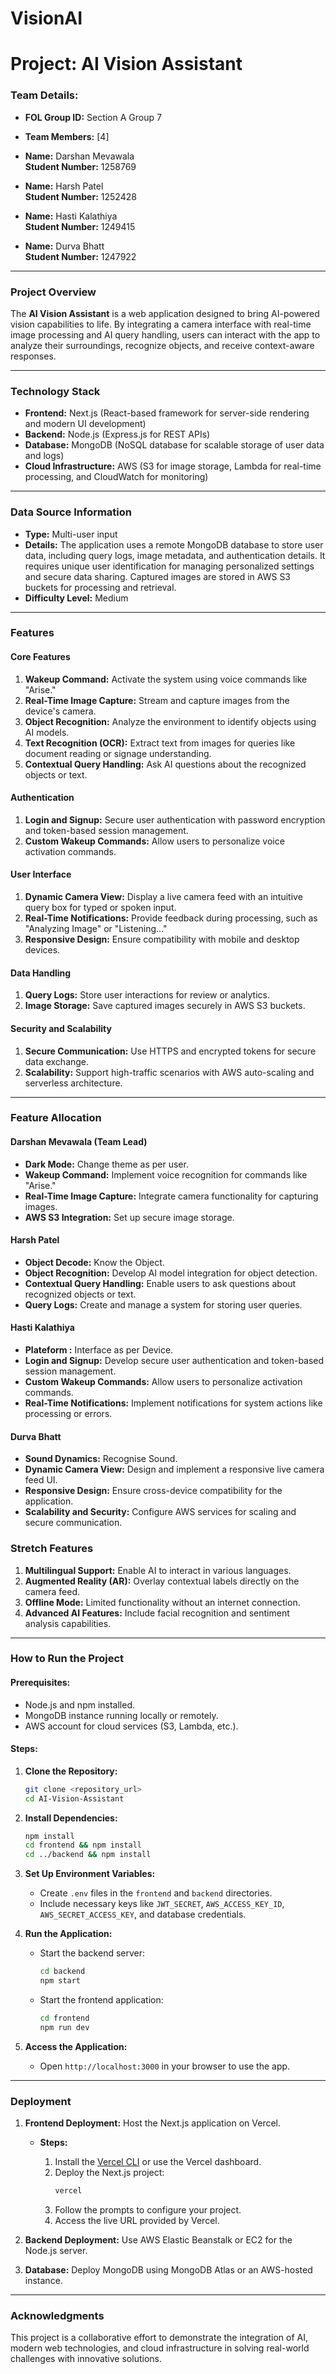 # VisionAI

# Project: AI Vision Assistant

### **Team Details:**
- **FOL Group ID:** Section A Group 7
- **Team Members:** [4]

- **Name:** Darshan Mevawala  
  **Student Number:** 1258769

- **Name:** Harsh Patel  
  **Student Number:** 1252428

- **Name:** Hasti Kalathiya  
  **Student Number:** 1249415

- **Name:** Durva Bhatt  
  **Student Number:** 1247922

---

### **Project Overview**
The **AI Vision Assistant** is a web application designed to bring AI-powered vision capabilities to life. By integrating a camera interface with real-time image processing and AI query handling, users can interact with the app to analyze their surroundings, recognize objects, and receive context-aware responses. 

---

### **Technology Stack**
- **Frontend:** Next.js (React-based framework for server-side rendering and modern UI development)
- **Backend:** Node.js (Express.js for REST APIs)
- **Database:** MongoDB (NoSQL database for scalable storage of user data and logs)
- **Cloud Infrastructure:** AWS (S3 for image storage, Lambda for real-time processing, and CloudWatch for monitoring)

---

### **Data Source Information**
- **Type:** Multi-user input
- **Details:** The application uses a remote MongoDB database to store user data, including query logs, image metadata, and authentication details. It requires unique user identification for managing personalized settings and secure data sharing. Captured images are stored in AWS S3 buckets for processing and retrieval.  
- **Difficulty Level:** Medium

---

### **Features**
#### **Core Features**
1. **Wakeup Command:** Activate the system using voice commands like "Arise."
2. **Real-Time Image Capture:** Stream and capture images from the device's camera.
3. **Object Recognition:** Analyze the environment to identify objects using AI models.
4. **Text Recognition (OCR):** Extract text from images for queries like document reading or signage understanding.
5. **Contextual Query Handling:** Ask AI questions about the recognized objects or text.

#### **Authentication**
1. **Login and Signup:** Secure user authentication with password encryption and token-based session management.
2. **Custom Wakeup Commands:** Allow users to personalize voice activation commands.

#### **User Interface**
1. **Dynamic Camera View:** Display a live camera feed with an intuitive query box for typed or spoken input.
2. **Real-Time Notifications:** Provide feedback during processing, such as "Analyzing Image" or "Listening..." 
3. **Responsive Design:** Ensure compatibility with mobile and desktop devices.

#### **Data Handling**
1. **Query Logs:** Store user interactions for review or analytics.
2. **Image Storage:** Save captured images securely in AWS S3 buckets.

#### **Security and Scalability**
1. **Secure Communication:** Use HTTPS and encrypted tokens for secure data exchange.
2. **Scalability:** Support high-traffic scenarios with AWS auto-scaling and serverless architecture.

---

### **Feature Allocation**
#### **Darshan Mevawala (Team Lead)**
- **Dark Mode:** Change theme as per user.
- **Wakeup Command:** Implement voice recognition for commands like "Arise."
- **Real-Time Image Capture:** Integrate camera functionality for capturing images.
- **AWS S3 Integration:** Set up secure image storage.

#### **Harsh Patel**
- **Object Decode:** Know the Object.
- **Object Recognition:** Develop AI model integration for object detection.
- **Contextual Query Handling:** Enable users to ask questions about recognized objects or text.
- **Query Logs:** Create and manage a system for storing user queries.

#### **Hasti Kalathiya**
- **Plateform :** Interface as per Device.
- **Login and Signup:** Develop secure user authentication and token-based session management.
- **Custom Wakeup Commands:** Allow users to personalize activation commands.
- **Real-Time Notifications:** Implement notifications for system actions like processing or errors.

#### **Durva Bhatt**
- ⁠**Sound Dynamics:** Recognise Sound.
- ⁠**Dynamic Camera View:** Design and implement a responsive live camera feed UI.
- ⁠**Responsive Design:** Ensure cross-device compatibility for the application.
- **Scalability and Security:** Configure AWS services for scaling and secure communication.


### **Stretch Features**
1. **Multilingual Support:** Enable AI to interact in various languages.
2. **Augmented Reality (AR):** Overlay contextual labels directly on the camera feed.
3. **Offline Mode:** Limited functionality without an internet connection.
4. **Advanced AI Features:** Include facial recognition and sentiment analysis capabilities.

---

### **How to Run the Project**
#### **Prerequisites:**
- Node.js and npm installed.
- MongoDB instance running locally or remotely.
- AWS account for cloud services (S3, Lambda, etc.).

#### **Steps:**
1. **Clone the Repository:**
   ```bash
   git clone <repository_url>
   cd AI-Vision-Assistant
   ```

2. **Install Dependencies:**
   ```bash
   npm install
   cd frontend && npm install
   cd ../backend && npm install
   ```

3. **Set Up Environment Variables:**
   - Create `.env` files in the `frontend` and `backend` directories.
   - Include necessary keys like `JWT_SECRET`, `AWS_ACCESS_KEY_ID`, `AWS_SECRET_ACCESS_KEY`, and database credentials.

4. **Run the Application:**
   - Start the backend server:
     ```bash
     cd backend
     npm start
     ```
   - Start the frontend application:
     ```bash
     cd frontend
     npm run dev
     ```

5. **Access the Application:**
   - Open `http://localhost:3000` in your browser to use the app.

---

### **Deployment**
1. **Frontend Deployment:** Host the Next.js application on Vercel.
   - **Steps:**
   
     1. Install the [Vercel CLI](https://vercel.com/docs/cli) or use the Vercel dashboard.
     2. Deploy the Next.js project:
        ```bash
        vercel
        ```
     3. Follow the prompts to configure your project.
     4. Access the live URL provided by Vercel.

2. **Backend Deployment:** Use AWS Elastic Beanstalk or EC2 for the Node.js server.
3. **Database:** Deploy MongoDB using MongoDB Atlas or an AWS-hosted instance.

---

### **Acknowledgments**
This project is a collaborative effort to demonstrate the integration of AI, modern web technologies, and cloud infrastructure in solving real-world challenges with innovative solutions.
